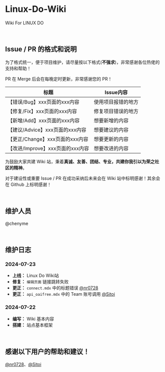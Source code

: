 # Linux-Do-Wiki
Wiki For LINUX DO

<br>

## Issue / PR 的格式和说明

为了格式统一，便于项目维护，请尽量按以下格式(**不强求**)，非常感谢各位热佬的支持和帮助！

PR 在 Merge 后会在每晚定时更新，非常感谢您的 PR！

| 标题 | Issue内容 |
| --- | --- |
| 【错误/Bug】xxx页面的xxx内容 | 使用项目报错的地方 |
| 【修复/Fix】xxx页面的xxx内容 | 修复项目错误的地方 |
| 【新增/Add】xxx页面的xxx内容 | 想要新增的内容 | 
| 【建议/Advice】xxx页面的xxx内容 | 想要建议的内容 | 
| 【更正/Change】xxx页面的xxx内容 | 想要更新的内容 |
| 【改进/Improve】xxx页面的xxx内容 | 想要改进的内容 |

为鼓励大家共建 Wiki 站，秉着**真诚、友善、团结、专业，共建你我引以为荣之社区的精神**。

对于建设性或重要 Issue / PR 在成功采纳后未来会在 Wiki 站中标明感谢！其余会在 Github 上标明感谢！

<br>

## 维护人员
@chenyme

<br>

## 维护日志

### 2024-07-23

- **上线：** Linux Do Wiki站
- **修复：** `编辑页面` 链接跳转失败
- **更正：** `connect.mdx` 中的标题错误  [@nr0728](https://github.com/nr0728)
- **更正：** `api_oaifree.mdx` 中的 Team 账号调用 [@Sitoi](https://github.com/Sitoi)

### 2024-07-22
- **编写：** Wiki 基本内容
- **搭建：** 站点基本框架

<br>

## 感谢以下用户的帮助和建议！

[@nr0728](https://github.com/nr0728)、[@Sitoi](https://github.com/Sitoi)
